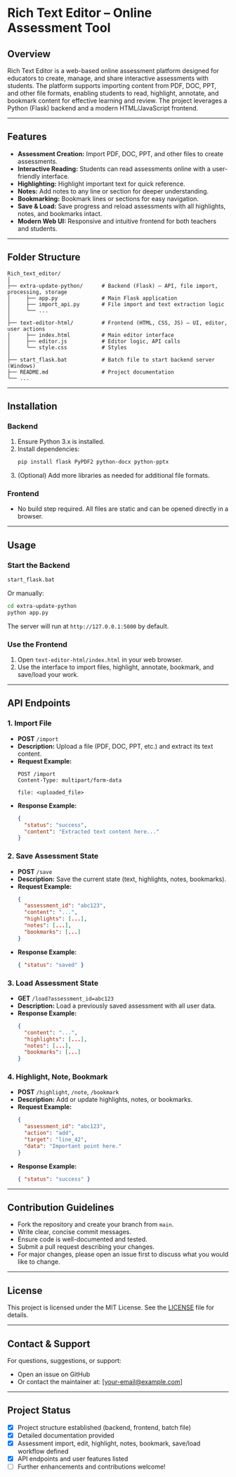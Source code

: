 # Rich Text Editor – Online Assessment Tool

## Overview
Rich Text Editor is a web-based online assessment platform designed for educators to create, manage, and share interactive assessments with students. The platform supports importing content from PDF, DOC, PPT, and other file formats, enabling students to read, highlight, annotate, and bookmark content for effective learning and review. The project leverages a Python (Flask) backend and a modern HTML/JavaScript frontend.

---

## Features
- **Assessment Creation:** Import PDF, DOC, PPT, and other files to create assessments.
- **Interactive Reading:** Students can read assessments online with a user-friendly interface.
- **Highlighting:** Highlight important text for quick reference.
- **Notes:** Add notes to any line or section for deeper understanding.
- **Bookmarking:** Bookmark lines or sections for easy navigation.
- **Save & Load:** Save progress and reload assessments with all highlights, notes, and bookmarks intact.
- **Modern Web UI:** Responsive and intuitive frontend for both teachers and students.

---

## Folder Structure
```
Rich_text_editor/
│
├── extra-update-python/      # Backend (Flask) – API, file import, processing, storage
│     ├── app.py              # Main Flask application
│     ├── import_api.py       # File import and text extraction logic
│     └── ...
│
├── text-editor-html/         # Frontend (HTML, CSS, JS) – UI, editor, user actions
│     ├── index.html          # Main editor interface
│     ├── editor.js           # Editor logic, API calls
│     └── style.css           # Styles
│
├── start_flask.bat           # Batch file to start backend server (Windows)
├── README.md                 # Project documentation
└── ...
```

---

## Installation
### Backend
1. Ensure Python 3.x is installed.
2. Install dependencies:
   ```bash
   pip install flask PyPDF2 python-docx python-pptx
   ```
3. (Optional) Add more libraries as needed for additional file formats.

### Frontend
- No build step required. All files are static and can be opened directly in a browser.

---

## Usage
### Start the Backend
```bash
start_flask.bat
```
Or manually:
```bash
cd extra-update-python
python app.py
```
The server will run at `http://127.0.0.1:5000` by default.

### Use the Frontend
1. Open `text-editor-html/index.html` in your web browser.
2. Use the interface to import files, highlight, annotate, bookmark, and save/load your work.

---

## API Endpoints
### 1. Import File
- **POST** `/import`
- **Description:** Upload a file (PDF, DOC, PPT, etc.) and extract its text content.
- **Request Example:**
  ```http
  POST /import
  Content-Type: multipart/form-data

  file: <uploaded_file>
  ```
- **Response Example:**
  ```json
  {
    "status": "success",
    "content": "Extracted text content here..."
  }
  ```

### 2. Save Assessment State
- **POST** `/save`
- **Description:** Save the current state (text, highlights, notes, bookmarks).
- **Request Example:**
  ```json
  {
    "assessment_id": "abc123",
    "content": "...",
    "highlights": [...],
    "notes": [...],
    "bookmarks": [...]
  }
  ```
- **Response Example:**
  ```json
  { "status": "saved" }
  ```

### 3. Load Assessment State
- **GET** `/load?assessment_id=abc123`
- **Description:** Load a previously saved assessment with all user data.
- **Response Example:**
  ```json
  {
    "content": "...",
    "highlights": [...],
    "notes": [...],
    "bookmarks": [...]
  }
  ```

### 4. Highlight, Note, Bookmark
- **POST** `/highlight`, `/note`, `/bookmark`
- **Description:** Add or update highlights, notes, or bookmarks.
- **Request Example:**
  ```json
  {
    "assessment_id": "abc123",
    "action": "add",
    "target": "line_42",
    "data": "Important point here."
  }
  ```
- **Response Example:**
  ```json
  { "status": "success" }
  ```

---

## Contribution Guidelines
- Fork the repository and create your branch from `main`.
- Write clear, concise commit messages.
- Ensure code is well-documented and tested.
- Submit a pull request describing your changes.
- For major changes, please open an issue first to discuss what you would like to change.

---

## License
This project is licensed under the MIT License. See the [LICENSE](LICENSE) file for details.

---

## Contact & Support
For questions, suggestions, or support:
- Open an issue on GitHub
- Or contact the maintainer at: [your-email@example.com]

---

## Project Status
- [x] Project structure established (backend, frontend, batch file)
- [x] Detailed documentation provided
- [x] Assessment import, edit, highlight, notes, bookmark, save/load workflow defined
- [x] API endpoints and user features listed
- [ ] Further enhancements and contributions welcome!